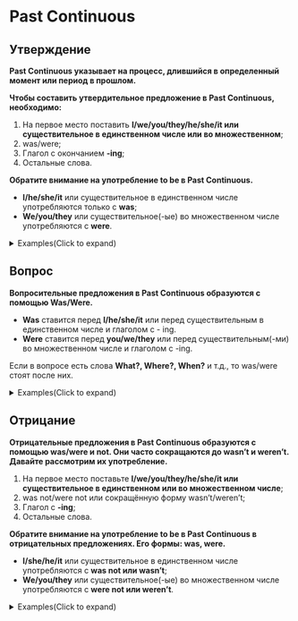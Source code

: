 # Past Continuous

## Утверждение

**Past Continuous указывает на процесс, длившийся в определенный момент или период в прошлом.**

**Чтобы составить утвердительное предложение в Past Continuous, необходимо:**

1. На первое место поставить **I/we/you/they/he/she/it или существительное в единственном числе или во множественном**;
2. was/were; 
3. Глагол с окончанием **-ing**;
4. Остальные слова.

**Обратите внимание на употребление to be в Past Continuous.**

- **I/he/she/it** или существительное в единственном числе употребляются только с **was**;
- **We/you/they** или существительное(-ые) во множественном числе употребляются с **were**.


<details>
<summary>Examples(Click to expand)</summary>

We were sitting in the library.
Мы сидели в библиотеке.

He was looking at the ground.
Он смотрел на землю.

I was standing on a hill.
Я стоял на холме.

She was coming in the room.
Она входила в комнату.

She was talking about the party.
Она говорила об этой вечеринке.

He was talking about the weather.
Он говорил о погоде.

He was sitting by a wall.
Он сидел у стены.

She was waiting for a bus.
Она ждала автобус.

He was yelling into the phone.
Он кричал в телефон.

They were running along the beach.
Они бежали вдоль пляжа.

</details>


## Вопрос

**Вопросительные предложения в Past Continuous образуются с помощью Was/Were.**

- **Was** ставится перед **I/he/she/it** или перед существительным в единственном числе и глаголом с - ing.
- **Were** ставится перед **you/we/they** или перед существительным(-ми) во множественном числе и глаголом с -ing.

Если в вопросе есть слова **What?, Where?, When?** и т.д., то was/were стоят после них.


<details>
<summary>Examples(Click to expand)</summary>

What was she doing there?
Что она делала там?

What was he saying then?
Что он говорил тогда?

What was he doing there?
Что он делал там?

What were you doing here?
Что вы делали здесь?

What were you doing before?
Что вы делали раньше?

What were you doing then?
Что ты делал тогда?

What were we defending there?
Что мы защищали там?

Who were you calling then?
Кому вы звонили тогда?

What was he seeking?
Что он искал?

What were you doing?
Что вы делали?

What was she doing?
Что она делала?

What were you thinking?
Что вы думали?

What were you saying?
Что ты говорил?

What were you expecting?
Чего вы ожидали?

What was he doing ?
Что он делал?

What was she thinking?
Что она думала?

What was I doing ?
Что я делал?

What was she hiding?
Что она скрывала?

What were they eating?
Что они ели?

What was he planning?
Что он планировал?

</details>


## Отрицание

**Отрицательные предложения в Past Continuous образуются с помощью was/were и not. Они часто сокращаются до wasn’t и weren’t. Давайте рассмотрим их употребление.**

1. На первое место поставьте **I/we/you/they/he/she/it или существительное в единственном или во множественном числе**;
2. was not/were not или сокращённую форму wasn’t/weren’t;
3. Глагол с **-ing**;
4. Остальные слова.

**Обратите внимание на употребление to be в Past Continuous в отрицательных предложениях. Его формы: was, were.**

- **I/she/he/it** или существительное в единственном числе употребляются с **was not или wasn’t**;
- **We/you/they** или существительное(-ые) во множественном числе употребляются с **were not или weren’t**.


<details>
<summary>Examples(Click to expand)</summary>

He was not studying medicine.
Он не изучал медицину.

They weren't working today.
Они не работали сегодня.

I wasn't bothering anybody.
Я не беспокоил никого.

She wasn't going home.
Она не шла домой.

I wasn't doing anything!
Я не делал ничего!

He wasn't doing anything.
Он не делал ничего.

He wasn't attacking anyone.
Он не нападал ни на кого.

I wasn't meeting anyone.
Я не встречался ни с кем.

We weren't avoiding anything.
Мы не избегали ничего.

She wasn't dating anyone.
Она не встречалась ни с кем.

They weren't doing anything.
Они не делали ничего.

I wasn't planning anything.
Я не планировал ничего.

He wasn't saying anything.
Он не говорил ничего.

He wasn't sharing information.
Он не делился информацией.

I wasn't asking anything.
Я не спрашивал ничего.

It wasn't raining yesterday.
Дождь не шёл вчера.

We weren't having fun.
Мы не веселились.

You weren't saying anything.
Вы не говорили ничего.

I wasn't going home.
Я не шёл домой.

We weren't watching TV.
Мы не смотрели телевизор.

</details>
